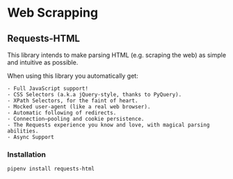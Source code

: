 # Web Scrapping

## Requests-HTML
This library intends to make parsing HTML (e.g. scraping the web) as simple and intuitive as possible.

When using this library you automatically get:

    - Full JavaScript support!
    - CSS Selectors (a.k.a jQuery-style, thanks to PyQuery).
    - XPath Selectors, for the faint of heart.
    - Mocked user-agent (like a real web browser).
    - Automatic following of redirects.
    - Connection–pooling and cookie persistence.
    - The Requests experience you know and love, with magical parsing abilities.
    - Async Support

  ### Installation
  ```
  pipenv install requests-html
  ```
